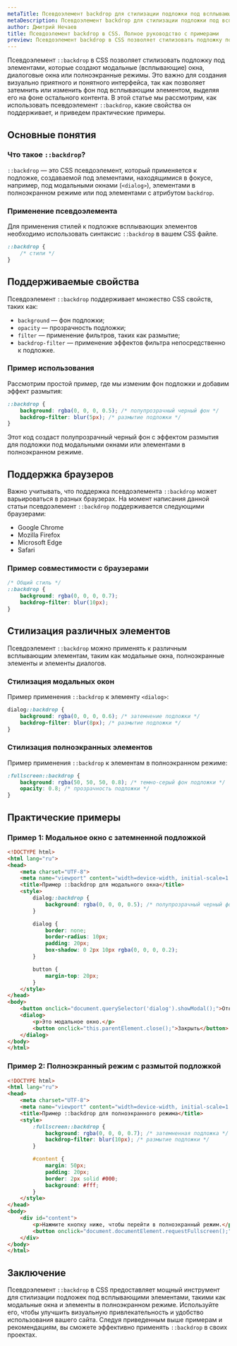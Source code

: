 ```yaml
---
metaTitle: Псевдоэлемент backdrop для стилизации подложки под всплывающими элементами в CSS
metaDescription: Псевдоэлемент backdrop для стилизации подложки под всплывающими элементами в CSS
author: Дмитрий Нечаев
title: Псевдоэлемент backdrop в CSS. Полное руководство с примерами
preview: Псевдоэлемент backdrop в CSS позволяет стилизовать подложку под элементами, которые создают модальные (всплывающие) окна, диалоговые окна или полноэкранные режимы.
---
```


Псевдоэлемент `::backdrop` в CSS позволяет стилизовать подложку под элементами, которые создают модальные (всплывающие) окна, диалоговые окна или полноэкранные режимы. Это важно для создания визуально приятного и понятного интерфейса, так как позволяет затемнить или изменить фон под всплывающим элементом, выделяя его на фоне остального контента. В этой статье мы рассмотрим, как использовать псевдоэлемент `::backdrop`, какие свойства он поддерживает, и приведем практические примеры.

## Основные понятия

### Что такое `::backdrop`?

`::backdrop` — это CSS псевдоэлемент, который применяется к подложке, создаваемой под элементами, находящимися в фокусе, например, под модальными окнами (`<dialog>`), элементами в полноэкранном режиме или под элементами с атрибутом `backdrop`.

### Применение псевдоэлемента

Для применения стилей к подложке всплывающих элементов необходимо использовать синтаксис `::backdrop` в вашем CSS файле.

```css
::backdrop {
    /* стили */
}

```

## Поддерживаемые свойства

Псевдоэлемент `::backdrop` поддерживает множество CSS свойств, таких как:

- `background` — фон подложки;
- `opacity` — прозрачность подложки;
- `filter` — применение фильтров, таких как размытие;
- `backdrop-filter` — применение эффектов фильтра непосредственно к подложке.

### Пример использования

Рассмотрим простой пример, где мы изменим фон подложки и добавим эффект размытия:

```css
::backdrop {
    background: rgba(0, 0, 0, 0.5); /* полупрозрачный черный фон */
    backdrop-filter: blur(5px); /* размытие подложки */
}

```

Этот код создаст полупрозрачный черный фон с эффектом размытия для подложки под модальными окнами или элементами в полноэкранном режиме.

## Поддержка браузеров

Важно учитывать, что поддержка псевдоэлемента `::backdrop` может варьироваться в разных браузерах. На момент написания данной статьи псевдоэлемент `::backdrop` поддерживается следующими браузерами:

- Google Chrome
- Mozilla Firefox
- Microsoft Edge
- Safari

### Пример совместимости с браузерами

```css
/* Общий стиль */
::backdrop {
    background: rgba(0, 0, 0, 0.7);
    backdrop-filter: blur(10px);
}

```

## Стилизация различных элементов

Псевдоэлемент `::backdrop` можно применять к различным всплывающим элементам, таким как модальные окна, полноэкранные элементы и элементы диалогов.

### Стилизация модальных окон

Пример применения `::backdrop` к элементу `<dialog>`:

```css
dialog::backdrop {
    background: rgba(0, 0, 0, 0.6); /* затемнение подложки */
    backdrop-filter: blur(8px); /* размытие подложки */
}

```

### Стилизация полноэкранных элементов

Пример применения `::backdrop` к элементам в полноэкранном режиме:

```css
:fullscreen::backdrop {
    background: rgba(50, 50, 50, 0.8); /* темно-серый фон подложки */
    opacity: 0.8; /* прозрачность подложки */
}

```

## Практические примеры

### Пример 1: Модальное окно с затемненной подложкой

```html
<!DOCTYPE html>
<html lang="ru">
<head>
    <meta charset="UTF-8">
    <meta name="viewport" content="width=device-width, initial-scale=1.0">
    <title>Пример ::backdrop для модального окна</title>
    <style>
        dialog::backdrop {
            background: rgba(0, 0, 0, 0.5); /* полупрозрачный черный фон */
        }

        dialog {
            border: none;
            border-radius: 10px;
            padding: 20px;
            box-shadow: 0 2px 10px rgba(0, 0, 0, 0.2);
        }

        button {
            margin-top: 20px;
        }
    </style>
</head>
<body>
    <button onclick="document.querySelector('dialog').showModal();">Открыть модальное окно</button>
    <dialog>
        <p>Это модальное окно.</p>
        <button onclick="this.parentElement.close();">Закрыть</button>
    </dialog>
</body>
</html>

```

### Пример 2: Полноэкранный режим с размытой подложкой

```html
<!DOCTYPE html>
<html lang="ru">
<head>
    <meta charset="UTF-8">
    <meta name="viewport" content="width=device-width, initial-scale=1.0">
    <title>Пример ::backdrop для полноэкранного режима</title>
    <style>
        :fullscreen::backdrop {
            background: rgba(0, 0, 0, 0.7); /* затемненная подложка */
            backdrop-filter: blur(10px); /* размытие подложки */
        }

        #content {
            margin: 50px;
            padding: 20px;
            border: 2px solid #000;
            background: #fff;
        }
    </style>
</head>
<body>
    <div id="content">
        <p>Нажмите кнопку ниже, чтобы перейти в полноэкранный режим.</p>
        <button onclick="document.documentElement.requestFullscreen();">Полноэкранный режим</button>
    </div>
</body>
</html>

```

## Заключение

Псевдоэлемент `::backdrop` в CSS предоставляет мощный инструмент для стилизации подложек под всплывающими элементами, такими как модальные окна и элементы в полноэкранном режиме. Используйте его, чтобы улучшить визуальную привлекательность и удобство использования вашего сайта. Следуя приведенным выше примерам и рекомендациям, вы сможете эффективно применять `::backdrop` в своих проектах.